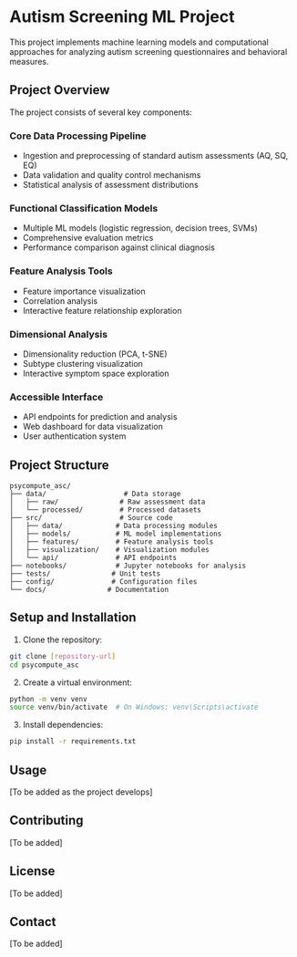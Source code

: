 # Autism Screening ML Project

This project implements machine learning models and computational approaches for analyzing autism screening questionnaires and behavioral measures.

## Project Overview

The project consists of several key components:

### Core Data Processing Pipeline
- Ingestion and preprocessing of standard autism assessments (AQ, SQ, EQ)
- Data validation and quality control mechanisms
- Statistical analysis of assessment distributions

### Functional Classification Models
- Multiple ML models (logistic regression, decision trees, SVMs)
- Comprehensive evaluation metrics
- Performance comparison against clinical diagnosis

### Feature Analysis Tools
- Feature importance visualization
- Correlation analysis
- Interactive feature relationship exploration

### Dimensional Analysis
- Dimensionality reduction (PCA, t-SNE)
- Subtype clustering visualization
- Interactive symptom space exploration

### Accessible Interface
- API endpoints for prediction and analysis
- Web dashboard for data visualization
- User authentication system

## Project Structure

```
psycompute_asc/
├── data/                   # Data storage
│   ├── raw/               # Raw assessment data
│   └── processed/         # Processed datasets
├── src/                   # Source code
│   ├── data/             # Data processing modules
│   ├── models/           # ML model implementations
│   ├── features/         # Feature analysis tools
│   ├── visualization/    # Visualization modules
│   └── api/              # API endpoints
├── notebooks/            # Jupyter notebooks for analysis
├── tests/               # Unit tests
├── config/              # Configuration files
└── docs/               # Documentation
```

## Setup and Installation

1. Clone the repository:
```bash
git clone [repository-url]
cd psycompute_asc
```

2. Create a virtual environment:
```bash
python -m venv venv
source venv/bin/activate  # On Windows: venv\Scripts\activate
```

3. Install dependencies:
```bash
pip install -r requirements.txt
```

## Usage

[To be added as the project develops]

## Contributing

[To be added]

## License

[To be added]

## Contact

[To be added] 